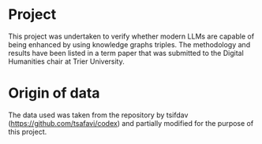 # Project

This project was undertaken to verify whether modern LLMs are capable of being enhanced by using knowledge graphs triples. The methodology and results have been listed in a term paper that was submitted to the Digital Humanities chair at Trier University.

# Origin of data

The data used was taken from the repository by tsifdav (https://github.com/tsafavi/codex) and partially modified for the purpose of this project.
